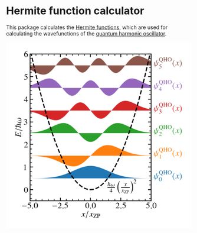 # Hermite function calculator

This package calculates the [Hermite functions](https://en.wikipedia.org/wiki/Hermite_polynomials#Hermite_functions), which are used for calculating the wavefunctions of the [quantum harmonic oscillator](https://en.wikipedia.org/wiki/Quantum_harmonic_oscillator).

![alt text](https://github.com/Rob217/Hermite-functions/blob/master/examples/QHO_states.png "Quantum harmonic oscillator wavefunctions")
